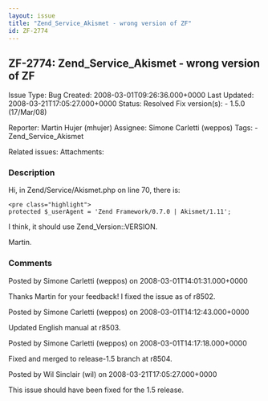 ```yaml
---
layout: issue
title: "Zend_Service_Akismet - wrong version of ZF"
id: ZF-2774
---
```


ZF-2774: Zend\_Service\_Akismet - wrong version of ZF
-----------------------------------------------------

 Issue Type: Bug Created: 2008-03-01T09:26:36.000+0000 Last Updated: 2008-03-21T17:05:27.000+0000 Status: Resolved Fix version(s): - 1.5.0 (17/Mar/08)
 
 Reporter:  Martin Hujer (mhujer)  Assignee:  Simone Carletti (weppos)  Tags: - Zend\_Service\_Akismet
 
 Related issues: 
 Attachments: 
### Description

Hi, in Zend/Service/Akismet.php on line 70, there is:

 
    <pre class="highlight">
    protected $_userAgent = 'Zend Framework/0.7.0 | Akismet/1.11';


I think, it should use Zend\_Version::VERSION.

Martin.

 

 

### Comments

Posted by Simone Carletti (weppos) on 2008-03-01T14:01:31.000+0000

Thanks Martin for your feedback! I fixed the issue as of r8502.

 

 

Posted by Simone Carletti (weppos) on 2008-03-01T14:12:43.000+0000

Updated English manual at r8503.

 

 

Posted by Simone Carletti (weppos) on 2008-03-01T14:17:18.000+0000

Fixed and merged to release-1.5 branch at r8504.

 

 

Posted by Wil Sinclair (wil) on 2008-03-21T17:05:27.000+0000

This issue should have been fixed for the 1.5 release.

 

 